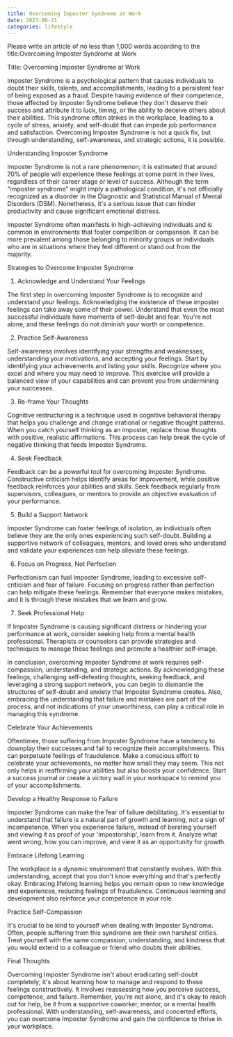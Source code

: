 ```yaml
---
title: Overcoming Imposter Syndrome at Work
date: 2023-06-21
categories: lifestyle
---
```


Please write an article of no less than 1,000 words according to the title:Overcoming Imposter Syndrome at Work

Title: Overcoming Imposter Syndrome at Work

Imposter Syndrome is a psychological pattern that causes individuals to doubt their skills, talents, and accomplishments, leading to a persistent fear of being exposed as a fraud. Despite having evidence of their competence, those affected by Imposter Syndrome believe they don't deserve their success and attribute it to luck, timing, or the ability to deceive others about their abilities. This syndrome often strikes in the workplace, leading to a cycle of stress, anxiety, and self-doubt that can impede job performance and satisfaction. Overcoming Imposter Syndrome is not a quick fix, but through understanding, self-awareness, and strategic actions, it is possible.

Understanding Imposter Syndrome

Imposter Syndrome is not a rare phenomenon; it is estimated that around 70% of people will experience these feelings at some point in their lives, regardless of their career stage or level of success. Although the term "imposter syndrome" might imply a pathological condition, it's not officially recognized as a disorder in the Diagnostic and Statistical Manual of Mental Disorders (DSM). Nonetheless, it's a serious issue that can hinder productivity and cause significant emotional distress.

Imposter Syndrome often manifests in high-achieving individuals and is common in environments that foster competition or comparison. It can be more prevalent among those belonging to minority groups or individuals who are in situations where they feel different or stand out from the majority.

Strategies to Overcome Imposter Syndrome

1. Acknowledge and Understand Your Feelings

The first step in overcoming Imposter Syndrome is to recognize and understand your feelings. Acknowledging the existence of these imposter feelings can take away some of their power. Understand that even the most successful individuals have moments of self-doubt and fear. You're not alone, and these feelings do not diminish your worth or competence.

2. Practice Self-Awareness

Self-awareness involves identifying your strengths and weaknesses, understanding your motivations, and accepting your feelings. Start by identifying your achievements and listing your skills. Recognize where you excel and where you may need to improve. This exercise will provide a balanced view of your capabilities and can prevent you from undermining your successes.

3. Re-frame Your Thoughts

Cognitive restructuring is a technique used in cognitive behavioral therapy that helps you challenge and change irrational or negative thought patterns. When you catch yourself thinking as an imposter, replace those thoughts with positive, realistic affirmations. This process can help break the cycle of negative thinking that feeds Imposter Syndrome.

4. Seek Feedback

Feedback can be a powerful tool for overcoming Imposter Syndrome. Constructive criticism helps identify areas for improvement, while positive feedback reinforces your abilities and skills. Seek feedback regularly from supervisors, colleagues, or mentors to provide an objective evaluation of your performance.

5. Build a Support Network

Imposter Syndrome can foster feelings of isolation, as individuals often believe they are the only ones experiencing such self-doubt. Building a supportive network of colleagues, mentors, and loved ones who understand and validate your experiences can help alleviate these feelings.

6. Focus on Progress, Not Perfection

Perfectionism can fuel Imposter Syndrome, leading to excessive self-criticism and fear of failure. Focusing on progress rather than perfection can help mitigate these feelings. Remember that everyone makes mistakes, and it is through these mistakes that we learn and grow.

7. Seek Professional Help

If Imposter Syndrome is causing significant distress or hindering your performance at work, consider seeking help from a mental health professional. Therapists or counselors can provide strategies and techniques to manage these feelings and promote a healthier self-image.

In conclusion, overcoming Imposter Syndrome at work requires self-compassion, understanding, and strategic actions. By acknowledging these feelings, challenging self-defeating thoughts, seeking feedback, and leveraging a strong support network, you can begin to dismantle the structures of self-doubt and anxiety that Imposter Syndrome creates. Also, embracing the understanding that failure and mistakes are part of the process, and not indications of your unworthiness, can play a critical role in managing this syndrome.

Celebrate Your Achievements

Oftentimes, those suffering from Imposter Syndrome have a tendency to downplay their successes and fail to recognize their accomplishments. This can perpetuate feelings of fraudulence. Make a conscious effort to celebrate your achievements, no matter how small they may seem. This not only helps in reaffirming your abilities but also boosts your confidence. Start a success journal or create a victory wall in your workspace to remind you of your accomplishments.

Develop a Healthy Response to Failure

Imposter Syndrome can make the fear of failure debilitating. It's essential to understand that failure is a natural part of growth and learning, not a sign of incompetence. When you experience failure, instead of berating yourself and viewing it as proof of your 'impostorship', learn from it. Analyze what went wrong, how you can improve, and view it as an opportunity for growth.

Embrace Lifelong Learning

The workplace is a dynamic environment that constantly evolves. With this understanding, accept that you don't know everything and that's perfectly okay. Embracing lifelong learning helps you remain open to new knowledge and experiences, reducing feelings of fraudulence. Continuous learning and development also reinforce your competence in your role.

Practice Self-Compassion

It's crucial to be kind to yourself when dealing with Imposter Syndrome. Often, people suffering from this syndrome are their own harshest critics. Treat yourself with the same compassion, understanding, and kindness that you would extend to a colleague or friend who doubts their abilities.

Final Thoughts

Overcoming Imposter Syndrome isn't about eradicating self-doubt completely; it's about learning how to manage and respond to these feelings constructively. It involves reassessing how you perceive success, competence, and failure. Remember, you're not alone, and it's okay to reach out for help, be it from a supportive coworker, mentor, or a mental health professional. With understanding, self-awareness, and concerted efforts, you can overcome Imposter Syndrome and gain the confidence to thrive in your workplace.
